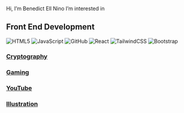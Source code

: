 Hi, I’m Benedict Ell Nino
I’m interested in 
## Front End Development
 ![HTML5](https://img.shields.io/badge/html5-%23E34F26.svg?style=for-the-badge&logo=html5&logoColor=white)
 ![JavaScript](https://img.shields.io/badge/javascript-%23323330.svg?style=for-the-badge&logo=javascript&logoColor=%23F7DF1E)
 ![GitHub](https://img.shields.io/badge/github-%23121011.svg?style=for-the-badge&logo=github&logoColor=white)
 ![React](https://img.shields.io/badge/react-%2320232a.svg?style=for-the-badge&logo=react&logoColor=%2361DAFB)
 ![TailwindCSS](https://img.shields.io/badge/tailwindcss-%2338B2AC.svg?style=for-the-badge&logo=tailwind-css&logoColor=white)
 ![Bootstrap](https://img.shields.io/badge/bootstrap-%23563D7C.svg?style=for-the-badge&logo=bootstrap&logoColor=white)

### [Cryptography](https://scholar.google.com/citations?user=oyjIYmEAAAAJ&hl=id&oi=ao) 

### [Gaming](https://steamcommunity.com/id/ninoslat1/)
 
### [YouTube](https://www.youtube.com/channel/UCeDxd3XofRwT9LTKRFL65Yw)

### [Illustration](https://www.pixiv.net/en/users/28749658) 


<!---
ninoslat1/ninoslat1 is a ✨ special ✨ repository because its `README.md` (this file) appears on your GitHub profile.
You can click the Preview link to take a look at your changes.
--->
